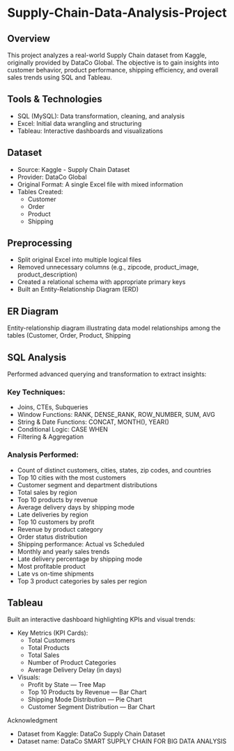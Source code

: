 # Supply-Chain-Data-Analysis-Project


## Overview
This project analyzes a real-world Supply Chain dataset from Kaggle, originally provided by DataCo Global. The objective is to gain insights into customer behavior, product performance, shipping efficiency, and overall sales trends using SQL and Tableau.

## Tools & Technologies
- SQL (MySQL): Data transformation, cleaning, and analysis
- Excel:  Initial data wrangling and structuring
- Tableau: Interactive dashboards and visualizations

## Dataset
- Source: Kaggle - Supply Chain Dataset
- Provider: DataCo Global
- Original Format: A single Excel file with mixed information
- Tables Created:
  - Customer
  - Order
  - Product
  - Shipping

## Preprocessing
- Split original Excel into multiple logical files
- Removed unnecessary columns (e.g., zipcode, product_image, product_description)
- Created a relational schema with appropriate primary keys
- Built an Entity-Relationship Diagram (ERD)

## ER Diagram
Entity-relationship diagram illustrating data model relationships among the tables (Customer, Order, Product, Shipping

## SQL Analysis
Performed advanced querying and transformation to extract insights:

### Key Techniques:
- Joins, CTEs, Subqueries
- Window Functions: RANK, DENSE_RANK, ROW_NUMBER, SUM, AVG
- String & Date Functions: CONCAT, MONTH(), YEAR()
- Conditional Logic: CASE WHEN
- Filtering & Aggregation

### Analysis Performed:
- Count of distinct customers, cities, states, zip codes, and countries
- Top 10 cities with the most customers
- Customer segment and department distributions
- Total sales by region
- Top 10 products by revenue
- Average delivery days by shipping mode
- Late deliveries by region
- Top 10 customers by profit
- Revenue by product category
- Order status distribution
- Shipping performance: Actual vs Scheduled
- Monthly and yearly sales trends
- Late delivery percentage by shipping mode
- Most profitable product
- Late vs on-time shipments
- Top 3 product categories by sales per region

## Tableau 
Built an interactive dashboard highlighting KPIs and visual trends:

- Key Metrics (KPI Cards):
  - Total Customers
  - Total Products
  - Total Sales
  - Number of Product Categories
  - Average Delivery Delay (in days)
- Visuals:
  - Profit by State — Tree Map
  - Top 10 Products by Revenue — Bar Chart
  - Shipping Mode Distribution — Pie Chart
  - Customer Segment Distribution — Bar Chart

Acknowledgment
- Dataset from Kaggle: DataCo Supply Chain Dataset
- Dataset name: DataCo SMART SUPPLY CHAIN FOR BIG DATA ANALYSIS







